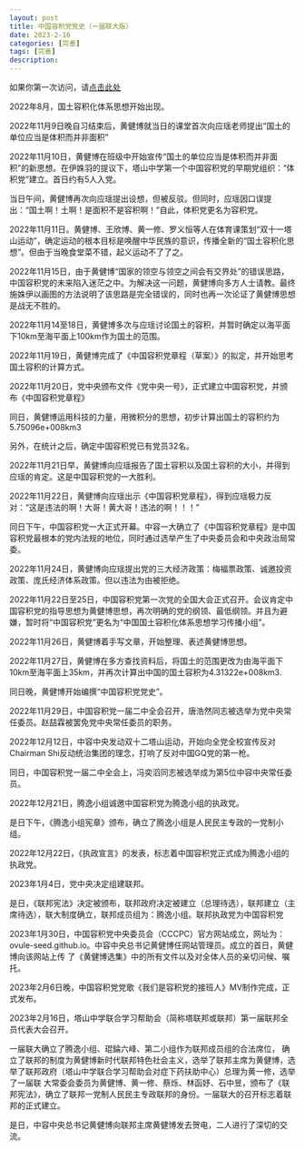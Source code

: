 ```yaml
---
layout: post
title: 中国容积党党史（一届联大版）
date: 2023-2-16
categories: [完善]
tags: [完善]
description: 
---
```


如果你第一次访问，请[点击此处](https://ovule-seed.github.io/blog/2023/01/30/z9-%E6%A0%B8%E5%BF%83/)

2022年8月，国土容积化体系思想开始出现。

2022年11月9日晚自习结束后，黄健博就当日的课堂首次向应瑶老师提出“国土的单位应当是体积而并非面积”

2022年11月10日，黄健博在班级中开始宣传“国土的单位应当是体积而并非面积”的新思想。在伊姝羽的提议下，塔山中学第一个中国容积党的早期党组织：“体积党”建立。首日约有5人入党。

当日午间，黄健博再次向应瑶提出设想，但被反驳。但同时，应瑶因口误提出：“国土啊！土啊！是面积不是容积啊！”自此，体积党更名为容积党。

2022年11月11日。黄健博、王欣博、黄一修、罗义恒等人在体育课策划“双十一塔山运动”，确定运动的根本目标是唤醒中华民族的意识，传播全新的“国土容积化思想”。但由于当晚食堂菜不错，起义运动不了了之。

2022年11月15日，由于黄健博“国家的领空与领空之间会有交界处”的错误思路，中国容积党的未来陷入迷茫之中。为解决这一问题，黄健博向多方人士请教。最终施姝伊以画图的方法说明了该思路是完全错误的，同时也再一次论证了黄健博思想是战无不胜的。

2022年11月14至18日，黄健博多次与应瑶讨论国土的容积，并暂时确定以海平面下10km至海平面上100km作为国土的范围。

2022年11月19日，黄健博完成了《中国容积党章程（草案）》的拟定，并开始思考国土容积的计算方式。

2022年11月20日，党中央颁布文件《党中央一号》，正式建立中国容积党，并颁布《中国容积党章程》

同日，黄健博运用科技的力量，用微积分的思想，初步计算出国土的容积约为5.75096e+008km3

另外，在统计之后，确定中国容积党已有党员32名。

2022年11月21日早，黄健博向应瑶报告了国土容积以及国土容积的大小，并得到应瑶的肯定。这是中国容积党的一大胜利。

2022年11月22日，黄健博向应瑶出示《中国容积党章程》，得到应瑶极力反对：“这是违法的啊！大哥！黄大哥！违法的啊！！！”

同日下午，中国容积党一大正式开幕。中容一大确立了《中国容积党章程》是中国容积党最根本的党内法规的地位，同时通过选举产生了中央委员会和中央政治局常委。

2022年11月24日，黄健博向应瑶提出党的三大经济政策：梅福票政策、诚邀投资政策、庞氏经济体系政策。但以违法为由被拒绝。

2022年11月22日至25日，中国容积党第一次党的全国大会正式召开。会议肯定中国容积党的指导思想为黄健博思想，再次明确的党的纲领、最低纲领。并且为避嫌，暂时将“中国容积党”更名为“中国国土容积化体系思想学习传播小组”。

2022年11月26日，黄健博着手写文章，开始整理、表述黄健博思想。

2022年11月27日，黄健博在多方查找资料后，将国土的范围更改为由海平面下10km至海平面上35km，并再次计算出中国的国土容积为4.31322e+008km3.

同日晚，黄健博开始编撰“中国容积党党史”。

2022年11月29日，中国容积党一届二中全会召开，唐浩然同志被选举为党中央常任委员。赵喆霖被罢免党中央常任委员的职务。

2022年12月12日，中容中央发动双十二塔山运动，开始向全党全校宣传反对Chairman Shi反动统治集团的理念，打响了反对中国GQ党的第一枪。

同日，中国容积党一届二中全会上，冯奕滔同志被选举成为第5位中容中央常任委员。

2022年12月21日，腾逸小组诚邀中国容积党为腾逸小组的执政党。

是日下午，《腾逸小组宪章》颁布，确立了腾逸小组是人民民主专政的一党制小组。

2022年12月22日，《执政宣言》的发表，标志着中国容积党正式成为腾逸小组的执政党。

2023年1月4日，党中央决定组建联邦。

是日，《联邦宪法》决定被颁布，联邦政府决定被建立（总理待选），联邦建立（主席待选），联大制度确立，联邦成员组为：腾逸小组。联邦执政党为中国容积党

2023年1月30日，中国容积党中央委员会（CCCPC）官方网站成立，网址为：ovule-seed.github.io。中容中央总书记黄健博任网站管理员。成立的首日，黄健博向该网站上传
了《黄健博选集》中的所有文件以及对全体人员的亲切问候、嘱托。

2023年2月6日晚，中国容积党党歌《我们是容积党的接班人》MV制作完成，正式发布。

2023年2月16日，塔山中学联合学习帮助会（简称塔联邦或联邦）第一届联邦全员代表大会召开。

一届联大确立了腾逸小组、琨錀六峰、第二小组作为联邦成员组的合法席位，
确立了联邦的制度为黄健博新时代联邦特色社会主义，选举了联邦主席为黄健博，选举了联邦政府（塔山中学联合学习帮助会对症下药扶助中心）总理为黄一修，选举了一届联
大常委会委员为黄健博、黄一修、蔡烁、林函妤、石中昱，颁布了《联邦宪法》，确立了联邦一党制人民民主专政联邦的身份。一届联大的召开标志着联邦的正式建立。

是日，中容中央总书记黄健博向联邦主席黄健博发去贺电，二人进行了深切的交流。
